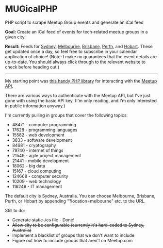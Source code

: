 # MUGicalPHP
PHP script to scrape Meetup Group events and generate an iCal feed

**Goal:** Create an iCal feed of events for tech-related meetup groups in a given city.

**Result:** Feeds for [Sydney](http://www.krishoward.org/sydneymugs.ics), [Melbourne](http://www.krishoward.org/melbournemugs.ics), [Brisbane](http://www.krishoward.org/brisbanemugs.ics), [Perth](http://www.krishoward.org/perthmugs.ics), and [Hobart](http://www.krishoward.org/hobartmugs.ics). These get updated once a day, so feel free to subscribe in your calendar application of choice! (Note: I make no guarantees that the event details are up-to-date. You should always click through to the relevant website to check before heading out.)

----

My starting point was [this handy PHP library](https://github.com/user3581488/Meetup) for interacting with the [Meetup API](https://www.meetup.com/meetup_api/). 

There are various ways to authenticate with the Meetup API, but I've just gone with using the basic API key. (I'm only reading, and I'm only interested in public information anyway.)

I'm currently pulling in groups that cover the following topics:

* 48471 - computer programming
* 17628 - programming languages
* 15582 - web development
* 3833 - software development
* 84681 - cryptography
* 79740 - internet of things
* 21549 - agile project management
* 21441 - mobile development
* 18062 - big data
* 15167 - cloud computing
* 124668 - computer security
* 10209 - web technology
* 116249 - IT management

The default city is Sydney, Australia. You can choose Melbourne, Brisbane, Perth, or Hobart by appending "?location=melbourne" etc. to the URL.

Still to do:

* <strike>Generate static .ics file</strike> - Done!
* <strike>Allow city to be configurable (currently it's hard-coded to Sydney, Australia)</strike>
* Implement a blacklist of groups that we don't want to include
* Figure out how to include groups that aren't on Meetup.com
